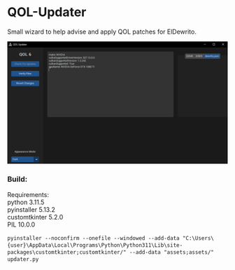 # QOL-Updater
Small wizard to help advise and apply QOL patches for ElDewrito.

![dewupdater](/assets/updater.PNG)

### Build:

Requirements: \
python 3.11.5 \
pyinstaller 5.13.2 \
customtkinter 5.2.0 \
PIL 10.0.0 

```
pyinstaller --noconfirm --onefile --windowed --add-data "C:\Users\{user}\AppData\Local\Programs\Python\Python311\Lib\site-packages\customtkinter;customtkinter/" --add-data "assets;assets/" updater.py
```
